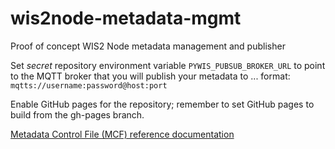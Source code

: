 # wis2node-metadata-mgmt
Proof of concept WIS2 Node metadata management and publisher

Set _secret_ repository environment variable `PYWIS_PUBSUB_BROKER_URL` to point to the MQTT broker that you will publish your metadata to ... format: `mqtts://username:password@host:port`

Enable GitHub pages for the repository; remember to set GitHub pages to build from the gh-pages branch.

[Metadata Control File (MCF) reference documentation](https://geopython.github.io/pygeometa/reference/mcf/) 

